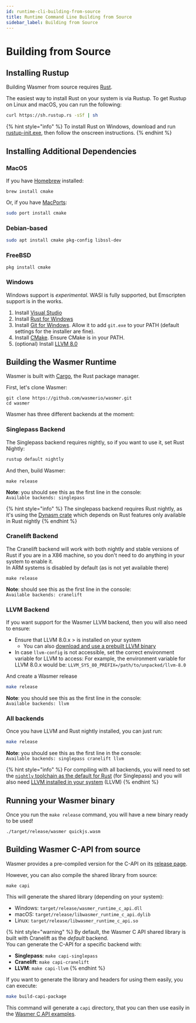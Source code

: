 ```yaml
---
id: runtime-cli-building-from-source
title: Runtime Command Line Building from Source
sidebar_label: Building from Source
---
```


# Building from Source

## Installing Rustup

Building Wasmer from source requires [Rust](https://rustup.rs/).

The easiest way to install Rust on your system is via Rustup. To get Rustup on Linux and macOS, you can run the following:

```bash
curl https://sh.rustup.rs -sSf | sh
```

{% hint style="info" %}
To install Rust on Windows, download and run [rustup-init.exe](https://win.rustup.rs/), then follow the onscreen instructions.
{% endhint %}

## Installing Additional Dependencies

### MacOS

If you have [Homebrew](https://brew.sh/) installed:

```text
brew install cmake
```

Or, if you have [MacPorts](https://www.macports.org/install.php):

```bash
sudo port install cmake
```

### Debian-based

```bash
sudo apt install cmake pkg-config libssl-dev
```

### FreeBSD

```text
pkg install cmake
```

### Windows

Windows support is _experimental_. WASI is fully supported, but Emscripten support is in the works.

1. Install [Visual Studio](https://visualstudio.microsoft.com/thank-you-downloading-visual-studio/?sku=Community&rel=15)
2. Install [Rust for Windows](https://win.rustup.rs/)
3. Install [Git for Windows](https://git-scm.com/download/win). Allow it to add `git.exe` to your PATH \(default settings for the installer are fine\).
4. Install [CMake](https://cmake.org/download/). Ensure CMake is in your PATH.
5. \(optional\) Install [LLVM 8.0](https://prereleases.llvm.org/win-snapshots/LLVM-8.0.0-r351033-win64.exe)

## Building the Wasmer Runtime

Wasmer is built with [Cargo](https://crates.io/), the Rust package manager.

First, let's clone Wasmer:

```text
git clone https://github.com/wasmerio/wasmer.git
cd wasmer
```

Wasmer has three different backends at the moment:

### Singlepass Backend

The Singlepass backend requires nightly, so if you want to use it, set Rust Nightly:

```bash
rustup default nightly
```

And then, build Wasmer:

```text
make release
```

**Note**: you should see this as the first line in the console:  
`Available backends: singlepass`

{% hint style="info" %}
The singlepass backend requires Rust nightly, as it's using the [Dynasm crate](https://github.com/CensoredUsername/dynasm-rs) which depends on Rust features only available in Rust nightly
{% endhint %}

### Cranelift Backend

The Cranelift backend will work with both nightly and stable versions of Rust if you are in a X86 machine, so you don't need to do anything in your system to enable it.  
In ARM systems is disabled by default \(as is not yet available there\)

```text
make release
```

**Note**: should see this as the first line in the console:  
`Available backends: cranelift`

### LLVM Backend

If you want support for the Wasmer LLVM backend, then you will also need to ensure:

* Ensure that LLVM 8.0.x &gt; is installed on your system
  * You can also [download and use a prebuilt LLVM binary](https://releases.llvm.org/download.html)
* In case `llvm-config` is not accessible, set the correct environment variable for LLVM to access: For example, the environment variable for LLVM 8.0.x would be: `LLVM_SYS_80_PREFIX=/path/to/unpacked/llvm-8.0` 

And create a Wasmer release

```bash
make release
```

**Note**: you should see this as the first line in the console:  
`Available backends: llvm`

### All backends

Once you have LLVM and Rust nightly installed, you can just run:

```bash
make release
```

**Note**: you should see this as the first line in the console:  
`Available backends: singlepass cranelift llvm`

{% hint style="info" %}
For compiling with all backends, you will need to set the [`nightly` toolchain as the default for Rust](./#singlepass-backend) \(for Singlepass\) and you will also need [LLVM installed in your system](./#llvm-backend) \(LLVM\)
{% endhint %}

## Running your Wasmer binary

Once you run the `make release` command, you will have a new binary ready to be used!

```text
./target/release/wasmer quickjs.wasm
```

## Building Wasmer C-API from source

Wasmer provides a pre-compiled version for the C-API on its [release page](https://github.com/wasmerio/wasmer/releases).

However, you can also compile the shared library from source:

```text
make capi
```

This will generate the shared library \(depending on your system\):

* Windows: `target/release/wasmer_runtime_c_api.dll`
* macOS: `target/release/libwasmer_runtime_c_api.dylib`
* Linux: `target/release/libwasmer_runtime_c_api.so`

{% hint style="warning" %}
By default, the Wasmer C API shared library is built with Cranelift as the _default_ backend.  
You can generate the C-API for a specific backend with:

* **Singlepass**: `make capi-singlepass`
* **Cranelift**: `make capi-cranelift`
* **LLVM**: `make capi-llvm`
{% endhint %}

If you want to generate the library and headers for using them easily, you can execute:

```bash
make build-capi-package
```

This command will generate a `capi` directory, that you can then use easily in the [Wasmer C API examples](./).

